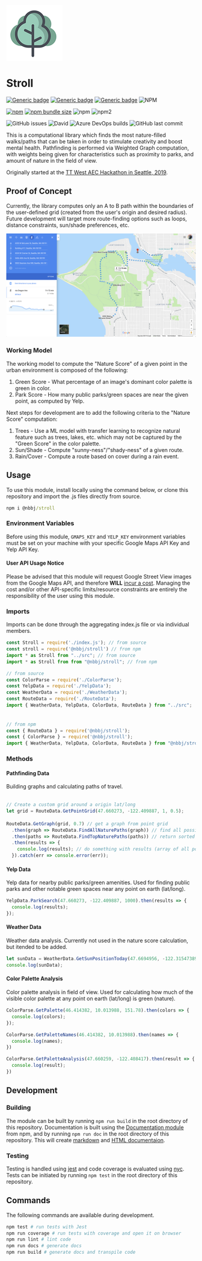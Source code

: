 
![first path](assets/screenshots/tree.png)

# Stroll

[![Generic badge](https://img.shields.io/badge/Docs-Web-Green.svg)](https://nbbj-digital.github.io/stroll/) [![Generic badge](https://img.shields.io/badge/Docs-MD-Green.svg)](docs/README.md) [![Generic badge](https://img.shields.io/badge/Samples-JS-Green.svg)](samples/strollSamples.js) ![NPM](https://img.shields.io/npm/l/@nbbj/stroll.svg)

[![npm](https://img.shields.io/npm/v/@nbbj/stroll.svg)](https://www.npmjs.com/package/@nbbj/stroll) [![npm bundle size](https://img.shields.io/bundlephobia/min/@nbbj/stroll.svg)](https://bundlephobia.com/result?p=@nbbj/stroll) ![npm](https://img.shields.io/npm/dw/@nbbj/stroll.svg) ![npm2](https://img.shields.io/npm/dt/@nbbj/stroll.svg)

![GitHub issues](https://img.shields.io/github/issues/nbbj-digital/stroll.svg) ![David](https://img.shields.io/david/dev/nbbj-digital/stroll.svg) ![Azure DevOps builds](https://img.shields.io/azure-devops/build/PMitev/NBBJ%20Public/3.svg) ![GitHub last commit](https://img.shields.io/github/last-commit/nbbj-digital/stroll.svg)

This is a computational library which finds the most nature-filled walks/paths that can be taken in order to stimulate creativity and boost mental health.
Pathfinding is performed via Weighted Graph computation, with weights being given for characteristics such as proximity to parks, and amount of nature in the field of view.

Originally started at the [TT West AEC Hackathon in Seattle, 2019](http://core.thorntontomasetti.com/aec-tech-2019-seattle/aec-tech-seattle-hackathon/aec-tech-seattle-github-repos/).

## Proof of Concept

Currently, the library computes only an A to B path within the boundaries of the user-defined grid (created from the user's origin and desired radius). Future development will target more route-finding options such as loops, distance constraints, sun/shade preferences, etc.

![first path](assets/screenshots/firstMap.png)

### Working Model

The working model to compute the "Nature Score" of a given point in the urban environment is composed of the following:

1. Green Score - What percentage of an image's dominant color palette is green in color.
2. Park Score - How many public parks/green spaces are near the given point, as computed by Yelp.

Next steps for development are to add the following criteria to the "Nature Score" computation:

1. Trees - Use a ML model with transfer learning to recognize natural feature such as trees, lakes, etc. which may not be captured by the "Green Score" in the color palette.
2. Sun/Shade - Compute "sunny-ness"/"shady-ness" of a given route.
3. Rain/Cover - Compute a route based on cover during a rain event.

## Usage

To use this module, install locally using the command below, or clone this repository and import the .js files directly from source.

```cmd
npm i @nbbj/stroll
```

### Environment Variables

Before using this module, `GMAPS_KEY` and `YELP_KEY` environment variables must be set on your machine with your specific Google Maps API Key and Yelp API Key.

#### User API Usage Notice

Please be advised that this module will request Google Street View images from the Google Maps API, and therefore **WILL** [incur a cost](https://developers.google.com/maps/documentation/streetview/usage-and-billing). Managing the cost and/or other API-specific limits/resource constraints are entirely the responsibility of the user using this module.

### Imports

Imports can be done through the aggregating index.js file or via individual members.

```js
const Stroll = require('./index.js'); // from source
const stroll = require('@nbbj/stroll') // from npm
import * as Stroll from "../src"; // from source
import * as Stroll from from "@nbbj/stroll"; // from npm

```

```js
// from source
const ColorParse = require('./ColorParse');
const YelpData = require('./YelpData');
const WeatherData = require('./WeatherData');
const RouteData = require('./RouteData');
import { WeatherData, YelpData, ColorData, RouteData } from "../src";


// from npm
const { RouteData } = require('@nbbj/stroll');
const { ColorParse } = require('@nbbj/stroll');
import { WeatherData, YelpData, ColorData, RouteData } from "@nbbj/stroll";
```

### Methods

#### Pathfinding Data

Building graphs and calculating paths of travel.

```js

// Create a custom grid around a origin lat/long
let grid = RouteData.GetPointGrid(47.660273, -122.409887, 1, 0.5);

RouteData.GetGraph(grid, 0.7) // get a graph from point grid
  .then(graph => RouteData.FindAllNaturePaths(graph)) // find all possible paths
  .then(paths => RouteData.FindTopNaturePaths(paths)) // return sorted paths
  .then(results => {
    console.log(results); // do something with results (array of all possible paths)
  }).catch(err => console.error(err));
```

#### Yelp Data

Yelp data for nearby public parks/green amenities. Used for finding public parks and other notable green spaces near any point on earth (lat/long).

```js
YelpData.ParkSearch(47.660273, -122.409887, 1000).then(results => {
  console.log(results);
});
```

#### Weather Data

Weather data analysis. Currently not used in the nature score calculation, but itended to be added.

```js
let sunData = WeatherData.GetSunPositionToday(47.6694956, -122.31547389999999);
console.log(sunData);
```

#### Color Palette Analysis

Color palette analysis in field of view. Used for calculating how much of the visible color palette at any point on earth (lat/long) is green (nature).

```js
ColorParse.GetPalette(46.414382, 10.013988, 151.78).then(colors => {
  console.log(colors);
});
```

```js
ColorParse.GetPaletteNames(46.414382, 10.013988).then(names => {
  console.log(names);
})
```

```js
ColorParse.GetPaletteAnalysis(47.660259, -122.408417).then(result => {
  console.log(result);
})
```

## Development

### Building

The module can be built by running `npm run build` in the root directory of this repository. Documentation is built using the [Documentation module](https://www.npmjs.com/package/documentation) from npm, and by running `npm run doc` in the root directory of this repository. This will create [markdown](docs/README.md) and [HTML documentaion](docs/index.html).

### Testing

Testing is handled using [jest](https://jestjs.io/) and code coverage is evaluated using [nyc](https://www.npmjs.com/package/nyc). Tests can be initiated by running `npm test` in the root directory of this repository.

## Commands

The following commands are available during development.

```sh
npm test # run tests with Jest
npm run coverage # run tests with coverage and open it on browser
npm run lint # lint code
npm run docs # generate docs
npm run build # generate docs and transpile code
```